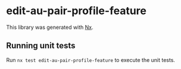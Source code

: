 # edit-au-pair-profile-feature

This library was generated with [Nx](https://nx.dev).

## Running unit tests

Run `nx test edit-au-pair-profile-feature` to execute the unit tests.
